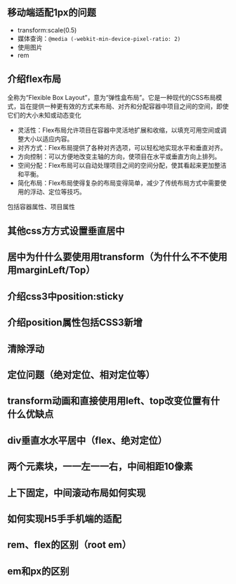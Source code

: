 ## 移动端适配1px的问题
- transform:scale(0.5)
- 媒体查询：`@media (-webkit-min-device-pixel-ratio: 2)`
- 使用图片
- rem
## 介绍flex布局
全称为“Flexible Box Layout”，意为“弹性盒布局”。它是一种现代的CSS布局模式，旨在提供一种更有效的方式来布局、对齐和分配容器中项目之间的空间，即使它们的大小未知或动态变化
- 灵活性：Flex布局允许项目在容器中灵活地扩展和收缩，以填充可用空间或调整大小以适应内容。
- 对齐方式：Flex布局提供了各种对齐选项，可以轻松地实现水平和垂直对齐。
- 方向控制：可以方便地改变主轴的方向，使项目在水平或垂直方向上排列。
- 空间分配：Flex布局可以自动处理项目之间的空间分配，使其看起来更加整洁和平衡。
- 简化布局：Flex布局使得复杂的布局变得简单，减少了传统布局方式中需要使用的浮动、定位等技巧。

包括容器属性、项目属性

## 其他css⽅方式设置垂直居中
## 居中为什什么要使⽤用transform（为什什么不不使⽤用marginLeft/Top）
## 介绍css3中position:sticky
## 介绍position属性包括CSS3新增
## 清除浮动
## 定位问题（绝对定位、相对定位等）
## transform动画和直接使⽤用left、top改变位置有什什么优缺点
## div垂直⽔水平居中（flex、绝对定位）
## 两个元素块，⼀一左⼀一右，中间相距10像素
## 上下固定，中间滚动布局如何实现
## 如何实现H5⼿手机端的适配
## rem、flex的区别（root em）
## em和px的区别
